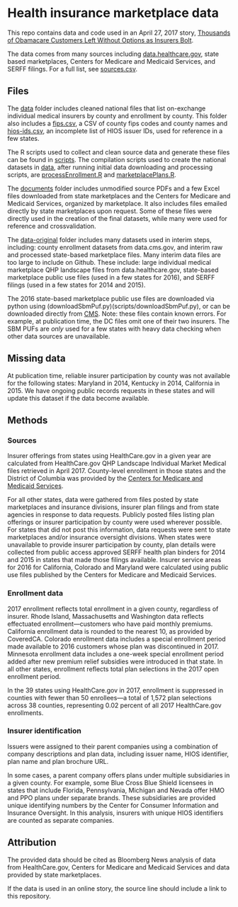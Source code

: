 # Health insurance marketplace data

This repo contains data and code used in an April 27, 2017 story, [Thousands of Obamacare Customers Left Without Options as Insurers Bolt](https://www.bloomberg.com/graphics/2017-health-insurer-exits/).

The data comes from many sources including [data.healthcare.gov](https://data.healthcare.gov/), state based marketplaces, Centers for Medicare and Medicaid Services, and SERFF filings. For a full list, see [sources.csv](sources.csv).

## Files
The [data](data/) folder includes cleaned national files that list on-exchange individual medical insurers by county and enrollment by county. This folder also includes a [fips.csv](data/fips.csv), a CSV of county fips codes and county names and [hios-ids.csv](data/hios-ids.csv), an incomplete list of HIOS issuer IDs, used for reference in a few states.

The R scripts used to collect and clean source data and generate these files can be found in [scripts](scripts/). The compilation scripts used to create the national datasets in [data](data/), after running initial data downloading and processing scripts, are [processEnrollment.R](scripts/processEnrollment.R) and [marketplacePlans.R](scripts/marketplacePlans.R).

The [documents](documents/) folder includes unmodified source PDFs and a few Excel files downloaded from state marketplaces and the Centers for Medicare and Medicaid Services, organized by marketplace. It also includes files emailed directly by state marketplaces upon request. Some of these files were directly used in the creation of the final datasets, while many were used for reference and crossvalidation.

The [data-original](data-original/) folder includes many datasets used in interim steps, including: county enrollment datasets from data.cms.gov, and interim raw and processed state-based marketplace files. Many interim data files are too large to include on Github. These include: large individual medical marketplace QHP landscape files from data.healthcare.gov, state-based marketplace public use files (used in a few states for 2016), and SERFF filings (used in a few states for 2014 and 2015).

The 2016 state-based marketplace public use files are downloaded via python using (downloadSbmPuf.py)(scripts/downloadSbmPuf.py), or can be downloaded directly from [CMS](https://www.cms.gov/CCIIO/Resources/Data-Resources/sbm-puf.html). Note: these files contain known errors. For example, at publication time, the DC files omit one of their two insurers. The SBM PUFs are *only* used for a few states with heavy data checking when other data sources are unavailable.

## Missing data
At publication time, reliable insurer participation by county was not available for the following states: Maryland in 2014, Kentucky in 2014, California in 2015. We have ongoing public records requests in these states and will update this dataset if the data become available.

## Methods
### Sources
Insurer offerings from states using HealthCare.gov in a given year are calculated from HealthCare.gov QHP Landscape Individual Market Medical files retrieved in April 2017. County-level enrollment in those states and the District of Columbia was provided by the [Centers for Medicare and Medicaid Services](https://www.cms.gov/Research-Statistics-Data-and-Systems/Statistics-Trends-and-Reports/Marketplace-Products/Plan_Selection_ZIP.html).

For all other states, data were gathered from files posted by state marketplaces and insurance divisions, insurer plan filings and from state agencies in response to data requests. Publicly posted files listing plan offerings or insurer participation by county were used wherever possible. For states that did not post this information, data requests were sent to state marketplaces and/or insurance oversight divisions. When states were unavailable to provide insurer participation by county, plan details were collected from public access approved SERFF health plan binders for 2014 and 2015 in states that made those filings available. Insurer service areas for 2016 for California, Colorado and Maryland were calculated using public use files published by the Centers for Medicare and Medicaid Services.

### Enrollment data
2017 enrollment reflects total enrollment in a given county, regardless of insurer. Rhode Island, Massachusetts and Washington data reflects effectuated enrollment—customers who have paid monthly premiums. California enrollment data is rounded to the nearest 10, as provided by CoveredCA. Colorado enrollment data includes a special enrollment period made available to 2016 customers whose plan was discontinued in 2017. Minnesota enrollment data includes a one-week special enrollment period added after new premium relief subsidies were introduced in that state. In all other states, enrollment reflects total plan selections in the 2017 open enrollment period.

In the 39 states using HealthCare.gov in 2017, enrollment is suppressed in counties with fewer than 50 enrollees—a total of 1,572 plan selections across 38 counties, representing 0.02 percent of all 2017 HealthCare.gov enrollments.

### Insurer identification
Issuers were assigned to their parent companies using a combination of company descriptions and plan data, including issuer name, HIOS identifier, plan name and plan brochure URL.

In some cases, a parent company offers plans under multiple subsidiaries in a given county. For example, some Blue Cross Blue Shield licensees in states that include Florida, Pennsylvania, Michigan and Nevada offer HMO and PPO plans under separate brands. These subsidiaries are provided unique identifying numbers by the Center for Consumer Information and Insurance Oversight. In this analysis, insurers with unique HIOS identifiers are counted as separate companies.

## Attribution
The provided data should be cited as Bloomberg News analysis of data from HealthCare.gov, Centers for Medicare and Medicaid Services and data provided by state marketplaces.

If the data is used in an online story, the source line should include a link to this repository.